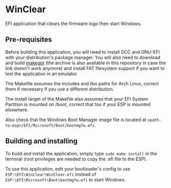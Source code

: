 # WinClear
EFI application that clears the firmware logo then start Windows.

## Pre-requisites
Before building this application, you will need to install GCC and GNU-EFI with your distribution's package manager. You will also need to download and build [makegpt](http://www.tysos.org/redmine/projects/tysos/wiki/EFI) (the archive is also available in this repository in case the link doesn't work anymore) and install FAT filesystem support if you want to test the application in an emulator.

The Makefile assumes the includes and libs paths for Arch Linux, correct them if necessary if you use a different distribution.

The install target of the Makefile also assumes that your EFI System Partition is mounted on /boot, correct that too if your ESP is mounted elsewhere.

Also check that the Windows Boot Manager image file is located at `<path-to-esp>/EFI/Microsoft/Boot/bootmgfw.efi`.

## Building and installing
To build and install the application, simply type `sudo make install` in the terminal (root privileges are needed to copy the .efi file to the ESP).

To use this application, edit your bootloader's config to use `ESP:\EFI\WinClear\WinClear.efi` instead of `ESP:\EFI\Microsoft\Boot\bootmgfw.efi` to start Windows.
